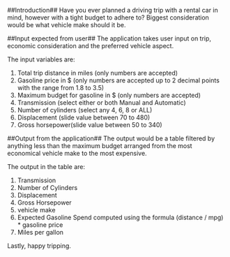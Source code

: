 
##Introduction##
Have you ever planned a driving trip with a rental car in mind, however with a tight budget to adhere to? Biggest consideration would be what vehicle make should it be.

##Input expected from user##
The application takes user input on trip, economic consideration and the preferred vehicle aspect.

The input variables are:

1. Total trip distance in miles (only numbers are accepted)
2. Gasoline price in $ (only numbers are accepted up to 2 decimal points with the range from 1.8 to 3.5)
3. Maximum budget for gasoline in $ (only numbers are accepted)
4. Transmission (select either or both Manual and Automatic)
5. Number of cylinders (select any 4, 6, 8 or ALL) 
6. Displacement (slide value between 70 to 480)
7. Gross horsepower(slide value between 50 to 340)

##Output from the application##
The output would be a table filtered by anything less than the maximum budget arranged from the most economical vehicle make to the most expensive.

The output in the table are:

1. Transmission
2. Number of Cylinders
3. Displacement
4. Gross Horsepower
5. vehicle make
6. Expected Gasoline Spend computed using the formula (distance / mpg) * gasoline price 
7. Miles per gallon

Lastly, happy tripping. 
